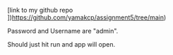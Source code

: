 [link to my github repo ])https://github.com/yamakcp/assignment5/tree/main)

Password and Username are "admin". 

Should just hit run and app will open.
